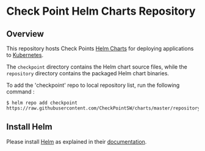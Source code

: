 # Check Point Helm Charts Repository

## Overview

This repository hosts Check Points [Helm Charts](https://helm.sh) for deploying applications to [Kubernetes](https://kubernetes.io/).

The `checkpoint` directory contains the Helm chart source files, while the `repository` directory contains the packaged Helm chart binaries.

To add the 'checkpoint' repo to local repository list, run the following command : 
```
$ helm repo add checkpoint https://raw.githubusercontent.com/CheckPointSW/charts/master/repository/
```

## Install Helm

Please install [Helm](https://helm.sh) as explained in their [documentation](https://helm.sh/docs/intro/install/#scrollpane).



